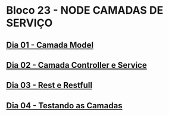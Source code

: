 # Bloco 23 - NODE CAMADAS DE SERVIÇO

## [Dia 01 - Camada Model](dia-1-arquitetura-de-software-camada-de-model/README.md)

## [Dia 02 - Camada Controller e Service](dia-2-arquitetura-de-software-camada-de-controller-e-service/README.md)

## [Dia 03 - Rest e Restfull](dia-3-arquitetura-web-rest-e-restful/README.md)

## [Dia 04 - Testando as Camadas](dia-4-arquitetura-testando-as-camadas/README.md)
